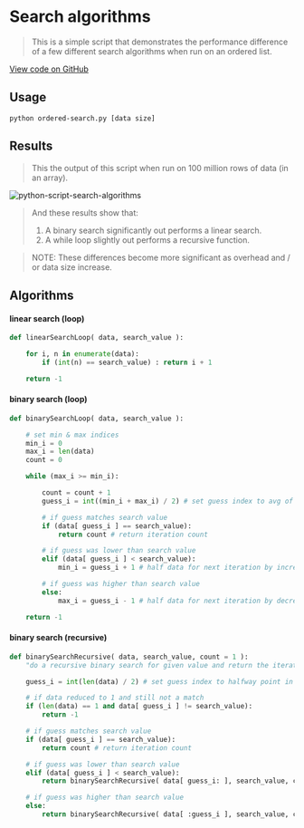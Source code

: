 Search algorithms
=================

> This is a simple script that demonstrates the performance difference of a few different search algorithms when run on an ordered list.

[View code on GitHub](https://github.com/neilrussell6/python-scripts/blob/master/search-algorithms/orderded-search.py)

Usage
-----

```
python ordered-search.py [data size]
```

Results
-------

> This the output of this script when run on 100 million rows of data (in an array).

![python-script-search-algorithms](/assets/screenshots/python-script-search-algorithms.png)

> And these results show that:
> 1. A binary search significantly out performs a linear search.
> 2. A while loop slightly out performs a recursive function.

> NOTE: These differences become more significant as overhead and / or  data size increase.

Algorithms
----------

#### linear search (loop)

```python
def linearSearchLoop( data, search_value ):

    for i, n in enumerate(data):
        if (int(n) == search_value) : return i + 1

    return -1
```

#### binary search (loop)

```python
def binarySearchLoop( data, search_value ):

    # set min & max indices
    min_i = 0
    max_i = len(data)
    count = 0

    while (max_i >= min_i):

        count = count + 1
        guess_i = int((min_i + max_i) / 2) # set guess index to avg of remaining data

        # if guess matches search value
        if (data[ guess_i ] == search_value):
            return count # return iteration count

        # if guess was lower than search value
        elif (data[ guess_i ] < search_value):
            min_i = guess_i + 1 # half data for next iteration by increasing the min index

        # if guess was higher than search value
        else:
            max_i = guess_i - 1 # half data for next iteration by decreasing the max index

    return -1
```

#### binary search (recursive)

```python
def binarySearchRecursive( data, search_value, count = 1 ):
    "do a recursive binary search for given value and return the iteration point at which it suceeded"

    guess_i = int(len(data) / 2) # set guess index to halfway point in data

    # if data reduced to 1 and still not a match
    if (len(data) == 1 and data[ guess_i ] != search_value):
        return -1

    # if guess matches search value
    if (data[ guess_i ] == search_value):
        return count # return iteration count

    # if guess was lower than search value
    elif (data[ guess_i ] < search_value):
        return binarySearchRecursive( data[ guess_i: ], search_value, count + 1 ) # recurse with upper half of remaining data

    # if guess was higher than search value
    else:
        return binarySearchRecursive( data[ :guess_i ], search_value, count + 1 ) # recurse with lower half of remaining data
```
